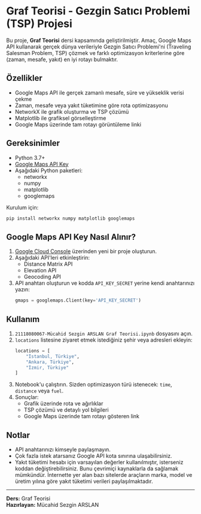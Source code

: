 # Graf Teorisi - Gezgin Satıcı Problemi (TSP) Projesi

Bu proje, **Graf Teorisi** dersi kapsamında geliştirilmiştir. Amaç, Google Maps API kullanarak gerçek dünya verileriyle Gezgin Satıcı Problemi'ni (Traveling Salesman Problem, TSP) çözmek ve farklı optimizasyon kriterlerine göre (zaman, mesafe, yakıt) en iyi rotayı bulmaktır.

## Özellikler

- Google Maps API ile gerçek zamanlı mesafe, süre ve yükseklik verisi çekme
- Zaman, mesafe veya yakıt tüketimine göre rota optimizasyonu
- NetworkX ile grafik oluşturma ve TSP çözümü
- Matplotlib ile grafiksel görselleştirme
- Google Maps üzerinde tam rotayı görüntüleme linki

## Gereksinimler

- Python 3.7+
- [Google Maps API Key](https://console.cloud.google.com)
- Aşağıdaki Python paketleri:
  - networkx
  - numpy
  - matplotlib
  - googlemaps

Kurulum için:

```bash
pip install networkx numpy matplotlib googlemaps
```

## Google Maps API Key Nasıl Alınır?

1. [Google Cloud Console](https://console.cloud.google.com) üzerinden yeni bir proje oluşturun.
2. Aşağıdaki API'leri etkinleştirin:
   - Distance Matrix API
   - Elevation API
   - Geocoding API
3. API anahtarı oluşturun ve kodda `API_KEY_SECRET` yerine kendi anahtarınızı yazın:
   ```python
   gmaps = googlemaps.Client(key='API_KEY_SECRET')
   ```

## Kullanım

1. `21118080067-Mücahid Sezgin ARSLAN Graf Teorisi.ipynb` dosyasını açın.
2. `locations` listesine ziyaret etmek istediğiniz şehir veya adresleri ekleyin:
   ```python
   locations = [
       "İstanbul, Türkiye",
       "Ankara, Türkiye",
       "İzmir, Türkiye"
   ]
   ```
3. Notebook'u çalıştırın. Sizden optimizasyon türü istenecek: `time`, `distance` veya `fuel`.
4. Sonuçlar:
   - Grafik üzerinde rota ve ağırlıklar
   - TSP çözümü ve detaylı yol bilgileri
   - Google Maps üzerinde tam rotayı gösteren link

## Notlar

- API anahtarınızı kimseyle paylaşmayın.
- Çok fazla istek atarsanız Google API kota sınırına ulaşabilirsiniz.
- Yakıt tüketimi hesabı için varsayılan değerler kullanılmıştır, isterseniz koddan değiştirebilirsiniz. Bunu çevrimiçi kaynaklarla da sağlamak mümkündür. İnternette yer alan bazı sitelerde araçların marka, model ve üretim yılına göre yakıt tüketimi verileri paylaşılmaktadır.

---

**Ders:** Graf Teorisi  
**Hazırlayan:** Mücahid Sezgin ARSLAN
